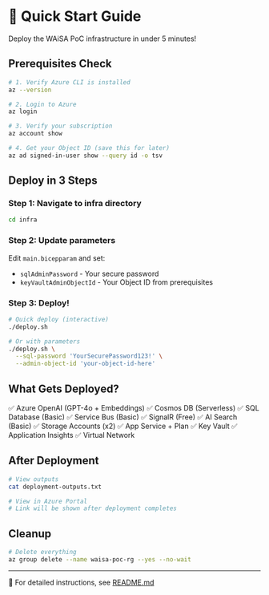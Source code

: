 # 🚀 Quick Start Guide

Deploy the WAiSA PoC infrastructure in under 5 minutes!

## Prerequisites Check

```bash
# 1. Verify Azure CLI is installed
az --version

# 2. Login to Azure
az login

# 3. Verify your subscription
az account show

# 4. Get your Object ID (save this for later)
az ad signed-in-user show --query id -o tsv
```

## Deploy in 3 Steps

### Step 1: Navigate to infra directory
```bash
cd infra
```

### Step 2: Update parameters
Edit `main.bicepparam` and set:
- `sqlAdminPassword` - Your secure password
- `keyVaultAdminObjectId` - Your Object ID from prerequisites

### Step 3: Deploy!
```bash
# Quick deploy (interactive)
./deploy.sh

# Or with parameters
./deploy.sh \
  --sql-password 'YourSecurePassword123!' \
  --admin-object-id 'your-object-id-here'
```

## What Gets Deployed?

✅ Azure OpenAI (GPT-4o + Embeddings)
✅ Cosmos DB (Serverless)
✅ SQL Database (Basic)
✅ Service Bus (Basic)
✅ SignalR (Free)
✅ AI Search (Basic)
✅ Storage Accounts (x2)
✅ App Service + Plan
✅ Key Vault
✅ Application Insights
✅ Virtual Network

## After Deployment

```bash
# View outputs
cat deployment-outputs.txt

# View in Azure Portal
# Link will be shown after deployment completes
```

## Cleanup

```bash
# Delete everything
az group delete --name waisa-poc-rg --yes --no-wait
```

---

📖 For detailed instructions, see [README.md](README.md)
